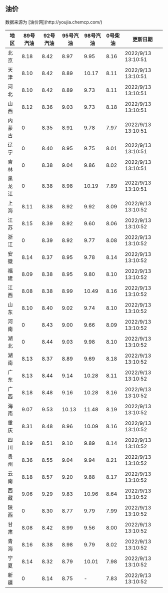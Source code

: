 
<!DOCTYPE html>
<html lang="zh-cn">
<head>
<link href="https://cdn.jsdelivr.net/gh/RookieFanzk/link/github.css" rel="stylesheet">
</head>

<body>
<h2>油价</h2>
<p>数据来源为 [油价网](http://youjia.chemcp.com/) </p>
<table>
<thead>
<tr>
<th>地区</th>
<th>89号汽油</th>
<th>92号汽油</th>
<th>95号汽油</th>
<th>98号汽油</th>
<th>0号柴油</th>
<th>更新日期</th>
</tr>
</thead>
<tbody>
<tr>
<td>北京</td>
<td>8.18</td>
<td>8.42</td>
<td>8.97</td>
<td>9.95</td>
<td>8.16</td>
<td>2022/9/13 13:10:51</td>
</tr>
<tr>
<td>天津</td>
<td>8.10</td>
<td>8.42</td>
<td>8.89</td>
<td>10.17</td>
<td>8.11</td>
<td>2022/9/13 13:10:51</td>
</tr>
<tr>
<td>河北</td>
<td>8.10</td>
<td>8.42</td>
<td>8.89</td>
<td>9.73</td>
<td>8.11</td>
<td>2022/9/13 13:10:51</td>
</tr>
<tr>
<td>山西</td>
<td>8.12</td>
<td>8.36</td>
<td>9.03</td>
<td>9.73</td>
<td>8.18</td>
<td>2022/9/13 13:10:51</td>
</tr>
<tr>
<td>内蒙古</td>
<td>0</td>
<td>8.35</td>
<td>8.91</td>
<td>9.78</td>
<td>7.97</td>
<td>2022/9/13 13:10:51</td>
</tr>
<tr>
<td>辽宁</td>
<td>0</td>
<td>8.40</td>
<td>8.95</td>
<td>9.75</td>
<td>8.01</td>
<td>2022/9/13 13:10:51</td>
</tr>
<tr>
<td>吉林</td>
<td>0</td>
<td>8.38</td>
<td>9.04</td>
<td>9.86</td>
<td>8.02</td>
<td>2022/9/13 13:10:51</td>
</tr>
<tr>
<td>黑龙江</td>
<td>0</td>
<td>8.38</td>
<td>8.98</td>
<td>10.19</td>
<td>7.89</td>
<td>2022/9/13 13:10:51</td>
</tr>
<tr>
<td>上海</td>
<td>8.11</td>
<td>8.38</td>
<td>8.92</td>
<td>9.92</td>
<td>8.09</td>
<td>2022/9/13 13:10:52</td>
</tr>
<tr>
<td>江苏</td>
<td>8.15</td>
<td>8.39</td>
<td>8.92</td>
<td>9.60</td>
<td>8.06</td>
<td>2022/9/13 13:10:52</td>
</tr>
<tr>
<td>浙江</td>
<td>0</td>
<td>8.39</td>
<td>8.92</td>
<td>9.77</td>
<td>8.08</td>
<td>2022/9/13 13:10:52</td>
</tr>
<tr>
<td>安徽</td>
<td>8.14</td>
<td>8.37</td>
<td>8.95</td>
<td>9.78</td>
<td>8.14</td>
<td>2022/9/13 13:10:52</td>
</tr>
<tr>
<td>福建</td>
<td>8.09</td>
<td>8.38</td>
<td>8.95</td>
<td>9.80</td>
<td>8.10</td>
<td>2022/9/13 13:10:52</td>
</tr>
<tr>
<td>江西</td>
<td>8.08</td>
<td>8.38</td>
<td>8.99</td>
<td>10.49</td>
<td>8.16</td>
<td>2022/9/13 13:10:52</td>
</tr>
<tr>
<td>山东</td>
<td>8.10</td>
<td>8.40</td>
<td>9.02</td>
<td>9.74</td>
<td>8.10</td>
<td>2022/9/13 13:10:52</td>
</tr>
<tr>
<td>河南</td>
<td>0</td>
<td>8.43</td>
<td>9.00</td>
<td>9.66</td>
<td>8.09</td>
<td>2022/9/13 13:10:52</td>
</tr>
<tr>
<td>湖北</td>
<td>0</td>
<td>8.44</td>
<td>9.03</td>
<td>9.98</td>
<td>8.10</td>
<td>2022/9/13 13:10:52</td>
</tr>
<tr>
<td>湖南</td>
<td>8.13</td>
<td>8.37</td>
<td>8.89</td>
<td>9.69</td>
<td>8.18</td>
<td>2022/9/13 13:10:52</td>
</tr>
<tr>
<td>广东</td>
<td>8.13</td>
<td>8.44</td>
<td>9.14</td>
<td>10.28</td>
<td>8.11</td>
<td>2022/9/13 13:10:52</td>
</tr>
<tr>
<td>广西</td>
<td>8.18</td>
<td>8.48</td>
<td>9.16</td>
<td>10.28</td>
<td>8.16</td>
<td>2022/9/13 13:10:52</td>
</tr>
<tr>
<td>海南</td>
<td>9.07</td>
<td>9.53</td>
<td>10.13</td>
<td>11.48</td>
<td>8.19</td>
<td>2022/9/13 13:10:52</td>
</tr>
<tr>
<td>重庆</td>
<td>8.31</td>
<td>8.48</td>
<td>8.96</td>
<td>10.09</td>
<td>8.16</td>
<td>2022/9/13 13:10:52</td>
</tr>
<tr>
<td>四川</td>
<td>8.19</td>
<td>8.51</td>
<td>9.10</td>
<td>9.89</td>
<td>8.14</td>
<td>2022/9/13 13:10:52</td>
</tr>
<tr>
<td>贵州</td>
<td>8.36</td>
<td>8.55</td>
<td>9.04</td>
<td>9.94</td>
<td>8.21</td>
<td>2022/9/13 13:10:52</td>
</tr>
<tr>
<td>云南</td>
<td>8.18</td>
<td>8.57</td>
<td>9.20</td>
<td>9.88</td>
<td>8.17</td>
<td>2022/9/13 13:10:52</td>
</tr>
<tr>
<td>西藏</td>
<td>9.06</td>
<td>9.29</td>
<td>9.83</td>
<td>10.96</td>
<td>8.64</td>
<td>2022/9/13 13:10:52</td>
</tr>
<tr>
<td>陕西</td>
<td>0</td>
<td>8.30</td>
<td>8.77</td>
<td>9.79</td>
<td>7.99</td>
<td>2022/9/13 13:10:52</td>
</tr>
<tr>
<td>甘肃</td>
<td>8.08</td>
<td>8.42</td>
<td>8.99</td>
<td>9.56</td>
<td>8.00</td>
<td>2022/9/13 13:10:52</td>
</tr>
<tr>
<td>青海</td>
<td>8.16</td>
<td>8.38</td>
<td>8.98</td>
<td>9.79</td>
<td>8.02</td>
<td>2022/9/13 13:10:52</td>
</tr>
<tr>
<td>宁夏</td>
<td>8.14</td>
<td>8.32</td>
<td>8.79</td>
<td>10.01</td>
<td>7.98</td>
<td>2022/9/13 13:10:52</td>
</tr>
<tr>
<td>新疆</td>
<td>0</td>
<td>8.14</td>
<td>8.75</td>
<td>-</td>
<td>7.83</td>
<td>2022/9/13 13:10:52</td>
</tr>
</tbody>
</table>
</body>
</html>
